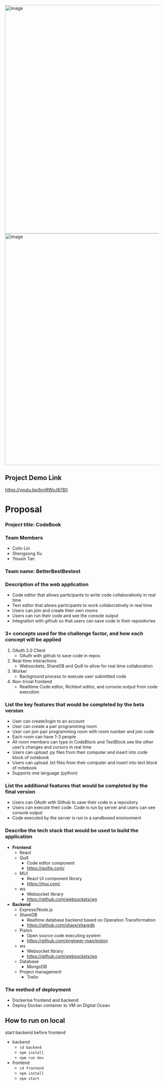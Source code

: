 <img width="1535" height="749" alt="image" src="https://github.com/user-attachments/assets/74f8e87e-4305-4b20-8d1a-f18ade991392" />
<img width="1536" height="760" alt="image" src="https://github.com/user-attachments/assets/3ab29df5-1a9e-49ad-818b-8713ba272f7c" />

## Project Demo Link
https://youtu.be/brnRWoJ8780

# Proposal

### Project title: CodeBook

### Team Members

- Colin Lin
- Shengsong Xu
- Youxin Tan

### Team name: BetterBestBestest

### Description of the web application

- Code editor that allows participants to write code collaboratively in real time
- Text editor that allows participants to work collaboratively in real time 
- Users can join and create their own rooms
- Users can run their code and see the console output
- Integration with github so that users can save code in their repositories

### 3+ concepts used for the challenge factor, and how each concept will be applied

1.  OAuth 2.0 Client
    - OAuth with github to save code in repos
2.  Real-time interactions
    - Websockets, ShareDB and Quill to allow for real time collaboration
3.  Worker
    - Background process to execute user submitted code
4.  Non-trivial frontend
    - Reatltime Code editor, Richtext editor, and console output from code execution

### List the key features that would be completed by the beta version

- User can create/login to an account
- User can create a pair programming room
- User can join pair programming room with room number and join code
- Each room can have 1-3 people
- All room members can type in CodeBlock and TextBlock see the other user’s changes and cursors in real time
- Users can upload .py files from their computer and insert into code block of notebook
- Users can upload .txt files from their computer and insert into text block of notebook
- Supports one language (python)

### List the additional features that would be completed by the final version

- Users can OAuth with Github to save their code in a repository
- Users can execute their code. Code is run by server and users can see console output
- Code executed by the server is run in a sandboxed environment

### Describe the tech stack that would be used to build the application

- **Frontend**
  - React
  - Quill
    - Code editor component
    - https://quilljs.com/
  - MUI
    - React UI component library
    - https://mui.com/
  - ws
    - Websocket library
    - https://github.com/websockets/ws
- **Backend**
  - Express/Node.js
  - ShareDB
    - Realtime database backend based on Operation Transformation
    - https://github.com/share/sharedb
  - Piston
    - Open source code executing system
    - https://github.com/engineer-man/piston
  - ws
    - Websocket library
    - https://github.com/websockets/ws
  - Database
    - MongoDB
  - Project management
    - Trello

### The method of deployment

- Dockerise frontend and backend
- Deploy Docker container to VM on Digital Ocean

## How to run on local

start backend before frontend

- backend
  - `cd backend`
  - `npm install`
  - `npm run dev`
- frontend
  - `cd frontend`
  - `npm install`
  - `npm start`

